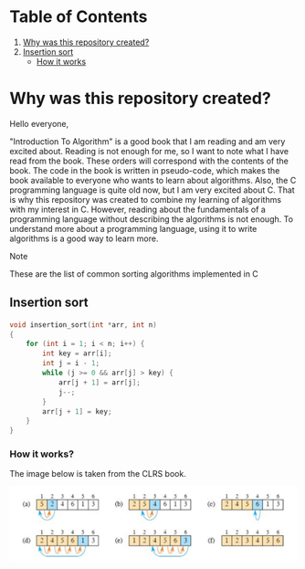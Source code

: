 # Table of Contents
1. [Why was this repository created?](#why-was-this-repository-created?)
2. [Insertion sort](#insertion-sort)
    - [How it works](#how-it-works)

# Why was this repository created?

Hello everyone,

"Introduction To Algorithm" is a good book that I am reading and am 
very excited about. Reading is not enough for me, so I want to note 
what I have read from the book. These orders will correspond with 
the contents of the book. The code in the book is written in 
pseudo-code, which makes the book available to everyone who wants to 
learn about algorithms. Also, the C programming language is quite old 
now, but I am very excited about C. That is why this repository was created to combine my learning of algorithms with my interest in C. However, reading about the 
fundamentals of a programming language without describing the algorithms 
is not enough. To understand more about a programming language, 
using it to write algorithms is a good way to learn more.

> [!NOTE]
> These are the list of common sorting algorithms implemented in C

## Insertion sort

```c
void insertion_sort(int *arr, int n) 
{
    for (int i = 1; i < n; i++) {
        int key = arr[i];
        int j = i - 1;
        while (j >= 0 && arr[j] > key) {
            arr[j + 1] = arr[j];
            j--;
        }
        arr[j + 1] = key;
    }
} 
```

### How it works?

The image below is taken from the CLRS book.

![insertion_sort](images/illustrations/insertion_sort_illustration.png)
